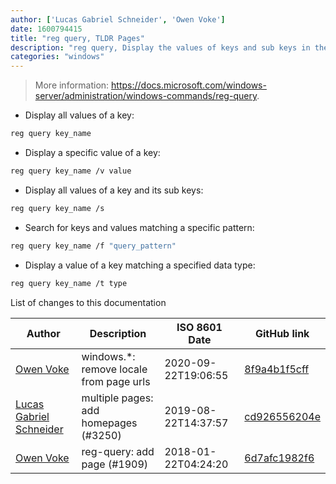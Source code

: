 ```yaml
---
author: ['Lucas Gabriel Schneider', 'Owen Voke']
date: 1600794415
title: "reg query, TLDR Pages"
description: "reg query, Display the values of keys and sub keys in the registry."
categories: "windows"
---
```

> More information: <https://docs.microsoft.com/windows-server/administration/windows-commands/reg-query>.

- Display all values of a key:

```bash
reg query key_name
```

- Display a specific value of a key:

```bash
reg query key_name /v value
```

- Display all values of a key and its sub keys:

```bash
reg query key_name /s
```

- Search for keys and values matching a specific pattern:

```bash
reg query key_name /f "query_pattern"
```

- Display a value of a key matching a specified data type:

```bash
reg query key_name /t type
```
List of changes to this documentation


Author | Description | ISO 8601 Date | GitHub link
------|-----|-----|-----
[Owen Voke](mailto:development@voke.dev) | windows.*: remove locale from page urls | 2020-09-22T19:06:55 | [8f9a4b1f5cff](https://github.com/tldr-pages/tldr/commit/8f9a4b1f5cff138652665e9756a1a13466029fed)
[Lucas Gabriel Schneider](mailto:lucas.schneider@sap.com) | multiple pages: add homepages (#3250) | 2019-08-22T14:37:57 | [cd926556204e](https://github.com/tldr-pages/tldr/commit/cd926556204e9b8d34858b141886c675e8e0b83a)
[Owen Voke](mailto:owzie123@gmail.com) | reg-query: add page (#1909) | 2018-01-22T04:24:20 | [6d7afc1982f6](https://github.com/tldr-pages/tldr/commit/6d7afc1982f6a70ccfe0796c2c98d3cd44fac159)

